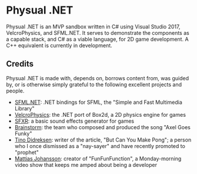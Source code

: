 # Physual .NET

Physual .NET is an MVP sandbox written in C# using Visual Studio 2017, VelcroPhysics, and SFML.NET.  It serves to demonstrate the components as a capable stack, and C# as a viable language, for 2D game development.  A C++ equivalent is currently in development.

## Credits
Physual .NET is made with, depends on, borrows content from, was guided by, or is otherwise simply grateful to the following excellent projects and people.

* [SFML.NET](https://www.sfml-dev.org/download/sfml.net): .NET bindings for SFML, the "Simple and Fast Multimedia Library"  
* [VelcroPhysics](https://github.com/VelcroPhysics/VelcroPhysics): the .NET port of Box2d, a 2D physics engine for games  
* [SFXR](http://www.drpetter.se/project_sfxr.html): a basic sound effects generator for games  
* [Brainstorm](http://brainstorm.untergrund.net): the team who composed and produced the song "Axel Goes Funky"  
* [Tino Didreksen](https://tinodidriksen.com/2003/05/but-can-you-make-pong): writer of the article, "But Can You Make Pong"; a person who I once dismissed as a "nay-sayer" and have recently promoted to "prophet"
* [Mattias Johansson](https://www.youtube.com/channel/UCO1cgjhGzsSYb1rsB4bFe4Q): creator of "FunFunFunction", a Monday-morning video show that keeps me amped about being a developer
